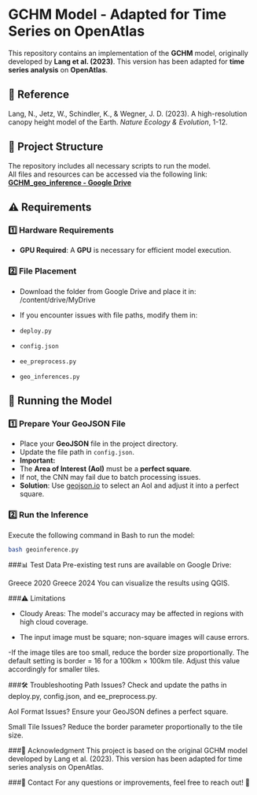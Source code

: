 # GCHM Model - Adapted for Time Series on OpenAtlas

This repository contains an implementation of the **GCHM** model, originally developed by **Lang et al. (2023)**. This version has been adapted for **time series analysis** on **OpenAtlas**.

## 📖 Reference

Lang, N., Jetz, W., Schindler, K., & Wegner, J. D. (2023). A high-resolution canopy height model of the Earth. *Nature Ecology & Evolution*, 1-12.

## 📂 Project Structure

The repository includes all necessary scripts to run the model.  
All files and resources can be accessed via the following link:  
[**GCHM_geo_inference - Google Drive**](https://drive.google.com/drive/folders/1ApEOdYm1NsVrIBE-GpUBfaE35ZAGrmvB?usp=drive_link)

## ⚠️ Requirements

### 1️⃣ Hardware Requirements  
- **GPU Required**: A **GPU** is necessary for efficient model execution.

### 2️⃣ File Placement  
- Download the folder from Google Drive and place it in:  
/content/drive/MyDrive

- If you encounter issues with file paths, modify them in:
- `deploy.py`
- `config.json`
- `ee_preprocess.py`
- `geo_inferences.py`

## 🚀 Running the Model

### 1️⃣ Prepare Your GeoJSON File  
- Place your **GeoJSON** file in the project directory.
- Update the file path in `config.json`.
- **Important:**
- The **Area of Interest (AoI)** must be a **perfect square**.
- If not, the CNN may fail due to batch processing issues.
- **Solution**: Use [geojson.io](https://geojson.io) to select an AoI and adjust it into a perfect square.

### 2️⃣ Run the Inference  
Execute the following command in Bash to run the model:

```bash
bash geoinference.py
```

###📊 Test Data
Pre-existing test runs are available on Google Drive:

Greece 2020
Greece 2024
You can visualize the results using QGIS.

###⚠️ Limitations

- Cloudy Areas: The model's accuracy may be affected in regions with high cloud coverage.


- The input image must be square; non-square images will cause errors.

-If the image tiles are too small, reduce the border size proportionally.
The default setting is border = 16 for a 100km × 100km tile.
Adjust this value accordingly for smaller tiles.

###🛠️ Troubleshooting
Path Issues?
Check and update the paths in deploy.py, config.json, and ee_preprocess.py.

AoI Format Issues?
Ensure your GeoJSON defines a perfect square.

Small Tile Issues?
Reduce the border parameter proportionally to the tile size.

###🔹 Acknowledgment
This project is based on the original GCHM model developed by Lang et al. (2023).
This version has been adapted for time series analysis on OpenAtlas.

###🔹 Contact
For any questions or improvements, feel free to reach out! 🚀



